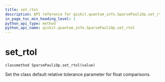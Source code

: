 ```yaml
---
title: set_rtol
description: API reference for qiskit.quantum_info.SparsePauliOp.set_rtol
in_page_toc_min_heading_level: 1
python_api_type: method
python_api_name: qiskit.quantum_info.SparsePauliOp.set_rtol
---
```


# set\_rtol

<span id="qiskit.quantum_info.SparsePauliOp.set_rtol" />

`classmethod SparsePauliOp.set_rtol(value)`

Set the class default relative tolerance parameter for float comparisons.

